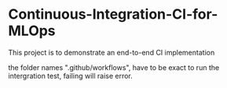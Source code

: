 # Continuous-Integration-CI-for-MLOps
This project is to demonstrate an end-to-end CI implementation

the folder names ".github/workflows", have to be exact to run the intergration test,
failing will raise error. 
